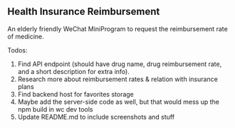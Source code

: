## Health Insurance Reimbursement

An elderly friendly WeChat MiniProgram to request the reimbursement rate of medicine.

Todos:

1. Find API endpoint (should have drug name, drug reimbursement rate, and a short description for extra info).
2. Research more about reimbursement rates & relation with insurance plans
3. Find backend host for favorites storage
4. Maybe add the server-side code as well, but that would mess up the npm build in wc dev tools
5. Update README.md to include screenshots and stuff
